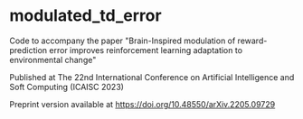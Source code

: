 # modulated_td_error
Code to accompany the paper "Brain-Inspired modulation of reward-prediction error improves reinforcement learning adaptation to environmental change"

Published at The 22nd International Conference on Artificial Intelligence and Soft Computing (ICAISC 2023)

Preprint version available at https://doi.org/10.48550/arXiv.2205.09729
